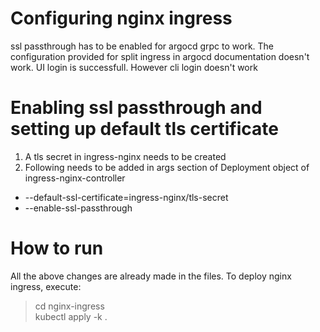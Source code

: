 # Configuring nginx ingress

ssl passthrough has to be enabled for argocd grpc to work. The configuration provided for split ingress in argocd documentation doesn't work. UI login is successfull. However cli login doesn't work

# Enabling ssl passthrough and setting up default tls certificate

1. A tls secret in ingress-nginx needs to be created
2. Following needs to be added in args section of Deployment object of ingress-nginx-controller
  - --default-ssl-certificate=ingress-nginx/tls-secret
  - --enable-ssl-passthrough

# How to run
All the above changes are already made in the files. To deploy nginx ingress, execute:

> cd nginx-ingress <br>
> kubectl apply -k .
